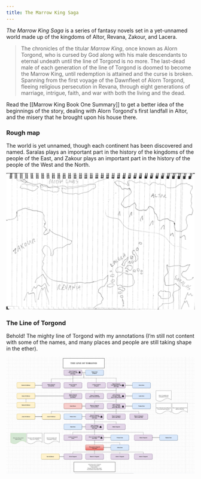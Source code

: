 ```yaml
---
title: The Marrow King Saga
---
```


_The Marrow King Saga_ is a series of fantasy novels set in a yet-unnamed world made up of the kingdoms of Altor, Revana, Zakour, and Lacera.

> The chronicles of the titular _Marrow King_, once known as Alorn Torgond, who is cursed by God along with his male descendants to eternal undeath until the line of Torgond is no more. The last-dead male of each generation of the line of Torgond is doomed to become the Marrow King, until redemption is attained and the curse is broken. Spanning from the first voyage of the Dawnfleet of Alorn Torgond, fleeing religious persecution in Revana, through eight generations of marriage, intrigue, faith, and war with both the living and the dead.

Read the [[Marrow King Book One Summary]] to get a better idea of the beginnings of the story, dealing with Alorn Torgond's first landfall in Altor, and the misery that he brought upon his house there.

### Rough map

The world is yet unnamed, though each continent has been discovered and named. Saralas plays an important part in the history of the kingdoms of the people of the East, and Zakour plays an important part in the history of the people of the West and the North.

![Rough map of the world of the Marrow King](/assets/rough_map_marrow_king.png)

### The Line of Torgond

Behold! The mighty line of Torgond with my annotations (I’m still not content with some of the names, and many places and people are still taking shape in the ether).

![Line of Torgond](/assets/lineoftorgond.jpg)
